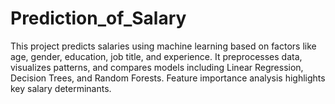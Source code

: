# Prediction_of_Salary
This project predicts salaries using machine learning based on factors like age, gender, education, job title, and experience. It preprocesses data, visualizes patterns, and compares models including Linear Regression, Decision Trees, and Random Forests. Feature importance analysis highlights key salary determinants.
